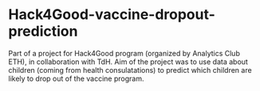 # Hack4Good-vaccine-dropout-prediction

Part of a project for Hack4Good program (organized by Analytics Club ETH), in collaboration with TdH. Aim of the project was to use data about children (coming from health consulatations) to predict which children are likely to drop out of the vaccine program.